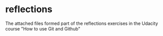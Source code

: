 # reflections

The attached files formed part of the reflections exercises in the Udacity course "How to use Git and Github"
